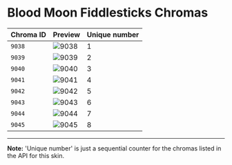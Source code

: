 # Blood Moon Fiddlesticks Chromas

| Chroma ID | Preview | Unique number |
|---|---|---|
| `9038` | ![9038](https://raw.communitydragon.org/latest/plugins/rcp-be-lol-game-data/global/default/v1/champion-chroma-images/9/9038.png) | 1 |
| `9039` | ![9039](https://raw.communitydragon.org/latest/plugins/rcp-be-lol-game-data/global/default/v1/champion-chroma-images/9/9039.png) | 2 |
| `9040` | ![9040](https://raw.communitydragon.org/latest/plugins/rcp-be-lol-game-data/global/default/v1/champion-chroma-images/9/9040.png) | 3 |
| `9041` | ![9041](https://raw.communitydragon.org/latest/plugins/rcp-be-lol-game-data/global/default/v1/champion-chroma-images/9/9041.png) | 4 |
| `9042` | ![9042](https://raw.communitydragon.org/latest/plugins/rcp-be-lol-game-data/global/default/v1/champion-chroma-images/9/9042.png) | 5 |
| `9043` | ![9043](https://raw.communitydragon.org/latest/plugins/rcp-be-lol-game-data/global/default/v1/champion-chroma-images/9/9043.png) | 6 |
| `9044` | ![9044](https://raw.communitydragon.org/latest/plugins/rcp-be-lol-game-data/global/default/v1/champion-chroma-images/9/9044.png) | 7 |
| `9045` | ![9045](https://raw.communitydragon.org/latest/plugins/rcp-be-lol-game-data/global/default/v1/champion-chroma-images/9/9045.png) | 8 |

---

**Note:** 'Unique number' is just a sequential counter for the chromas listed in the API for this skin.